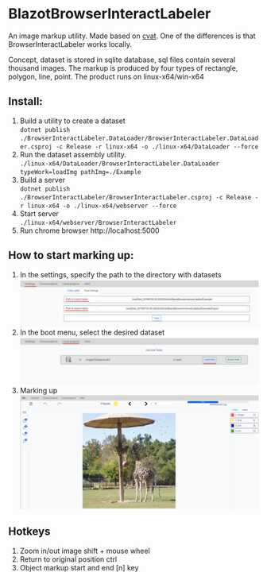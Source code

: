 # BlazotBrowserInteractLabeler

An image markup utility. Made based on [cvat](https://github.com/opencv/cvat). One of the differences is that BrowserInteractLabeler works locally.

Concept, dataset is stored in sqlite database, sql files contain several thousand images. The markup is produced by four types of rectangle, polygon, line, point. The product runs on linux-x64/win-x64

## Install:
1. Build a utility to create a dataset <br>
   `dotnet publish ./BrowserInteractLabeler.DataLoader/BrowserInteractLabeler.DataLoader.csproj -c Release -r linux-x64 -o ./linux-x64/DataLoader --force`
2. Run the dataset assembly utility.<br>
     `./linux-x64/DataLoader/BrowserInteractLabeler.DataLoader typeWork=loadImg pathImg=./Example`
3. Build a server<br>
     `dotnet publish ./BrowserInteractLabeler/BrowserInteractLabeler.csproj -c Release -r linux-x64 -o ./linux-x64/webserver --force`
4. Start server<br>
     `./linux-x64/webserver/BrowserInteractLabeler`
5. Run chrome browser http://localhost:5000<br>

## How to start marking up:
1. In the settings, specify the path to the directory with datasets
   ![plot](./Example/Info/settings.jpg)
2. In the boot menu, select the desired dataset
   ![plot](./Example/Info/load_db.jpg)
3. Marking up
   ![plot](./Example/Info/start_page.jpg)

## Hotkeys <br>
1. Zoom in/out image shift + mouse wheel
2. Return to original position ctrl
3. Object markup start and end [n] key
